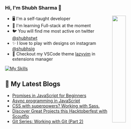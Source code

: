 ### Hi, I'm Shubh Sharma 👋

<img width="30%" align='right' src="https://i.giphy.com/media/10IEUy0f5V3WLu/giphy.webp">

<!-- Introduction -->
- 🖥 I'm a self-taught developer
- 🚀 I'm learning Full-stack at the moment
- 🐦 You will find me most active on twitter [@shubhstwt](https://twitter.com/shubhstwt)
- ✨ I love to play with designs on instagram [@shubhsig](https;//instagram.com/shubhsig)
- 🌈 Checkout my VSCode theme [lazyvim](https://marketplace.visualstudio.com/items?itemName=ShubhSharma.lazyvim-theme) in extensions manager

<!-- My Skills -->
[![My Skills](https://skillicons.dev/icons?i=js,nodejs,express,html,css,sass,bootstrap,tailwind,bash,git,figma,netlify,vscode,xd&perline=7)](https://skillicons.dev)
  
<!-- My blogs -->
## 📕 My Latest Blogs
<!-- BLOG-POST-LIST:START -->
- [Promises in JavaScript for Beginners](https://shubhsharma19.hashnode.dev/promises-for-beginners)
- [Async programming in JavaScript](https://shubhsharma19.hashnode.dev/async-programming-in-js)
- [CSS with superpowers? Working with Sass.](https://shubhsharma19.hashnode.dev/css-with-superpowers-sass)
- [Discover Great Projects this Hacktoberfest with Scoutflo](https://shubhsharma19.hashnode.dev/discover-great-projects-this-hacktoberfest-with-scoutflo)
- [Git Series: Working with Git &lpar;Part 2&rpar;](https://shubhsharma19.hashnode.dev/working-with-git)
<!-- BLOG-POST-LIST:END -->
